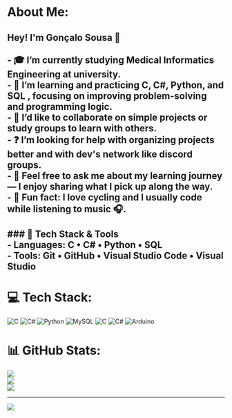 #  About Me:
## Hey! I'm Gonçalo Sousa 👋<br><br>- 🎓 I’m currently studying **Medical Informatics Engineering** at university.<br>- 🌱 I’m learning and practicing **C, C#, Python, and SQL** , focusing on improving problem-solving and programming logic.<br>- 🤝 I’d like to collaborate on simple projects or study groups to learn with others.<br>- ❓ I’m looking for help with organizing projects better and with dev's network like discord groups.<br>- 💬 Feel free to ask me about my learning journey — I enjoy sharing what I pick up along the way.<br>- 🚴 **Fun fact:** I love cycling and I usually code while listening to music 🎧.<br><br>### 🚀 Tech Stack & Tools<br>- **Languages:** C • C# • Python • SQL<br>- **Tools:** Git • GitHub • Visual Studio Code • Visual Studio<br>


# 💻 Tech Stack:
![C](https://img.shields.io/badge/c-%2300599C.svg?style=for-the-badge&logo=c&logoColor=white) ![C#](https://img.shields.io/badge/c%23-%23239120.svg?style=for-the-badge&logo=csharp&logoColor=white) ![Python](https://img.shields.io/badge/python-3670A0?style=for-the-badge&logo=python&logoColor=ffdd54) ![MySQL](https://img.shields.io/badge/mysql-4479A1.svg?style=for-the-badge&logo=mysql&logoColor=white) ![C](https://img.shields.io/badge/c-%2300599C.svg?style=for-the-badge&logo=c&logoColor=white) ![C#](https://img.shields.io/badge/c%23-%23239120.svg?style=for-the-badge&logo=csharp&logoColor=white) ![Arduino](https://img.shields.io/badge/-Arduino-00979D?style=for-the-badge&logo=Arduino&logoColor=white)
# 📊 GitHub Stats:
![](https://github-readme-stats.vercel.app/api?username=Gmsousa28&theme=dark&hide_border=false&include_all_commits=false&count_private=false)<br/>
![](https://nirzak-streak-stats.vercel.app/?user=Gmsousa28&theme=dark&hide_border=false)<br/>
![](https://github-readme-stats.vercel.app/api/top-langs/?username=Gmsousa28&theme=dark&hide_border=false&include_all_commits=false&count_private=false&layout=compact)

---
[![](https://visitcount.itsvg.in/api?id=Gmsousa28&icon=0&color=0)](https://visitcount.itsvg.in)

<!-- Proudly created with GPRM ( https://gprm.itsvg.in ) -->
